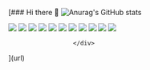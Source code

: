 [### Hi there 👋
![Anurag's GitHub stats](https://github-readme-stats.vercel.app/api?username=youdonghee&show_icons=true&theme=radical)
<!--
**youdonghee/youdonghee** is a ✨ _special_ ✨ repository because its `README.md` (this file) appears on your GitHub profile.

Here are some ideas to get you started:

- 🔭 I’m currently working on ...
- 🌱 I’m currently learning ...
- 👯 I’m looking to collaborate on ...
- 🤔 I’m looking for help with ...
- 💬 Ask me about ...
- 📫 How to reach me: ...
- 😄 Pronouns: ...
- ⚡ Fun fact: ...
-->


<div class="stackBox">
                        <img class="stackImg" src="https://img.shields.io/badge/html5-E34F26?style=for-the-badge&amp;logo=html5&amp;logoColor=white">
                        <img class="stackImg" src="https://img.shields.io/badge/css-1572B6?style=for-the-badge&amp;logo=css3&amp;logoColor=white">
                        <img class="stackImg" src="https://img.shields.io/badge/javascript-F7DF1E?style=for-the-badge&amp;logo=javascript&amp;logoColor=black">
                        <img class="stackImg" src="https://img.shields.io/badge/mysql-4479A1?style=for-the-badge&amp;logo=mysql&amp;logoColor=white">
                        <img class="stackImg" src="https://img.shields.io/badge/react-61DAFB?style=for-the-badge&amp;logo=react&amp;logoColor=black">
                        <img class="stackImg" src="https://img.shields.io/badge/node.js-339933?style=for-the-badge&amp;logo=Node.js&amp;logoColor=white">
                        <img class="stackImg" src="https://img.shields.io/badge/amazonaws-232F3E?style=for-the-badge&amp;logo=amazonaws&amp;logoColor=white">
                        <img class="stackImg" src="https://img.shields.io/badge/github-181717?style=for-the-badge&amp;logo=github&amp;logoColor=white">
                        <img class="stackImg" src="https://img.shields.io/badge/git-F05032?style=for-the-badge&amp;logo=git&amp;logoColor=white">
                        <img class="stackImg" src="https://img.shields.io/badge/socket.io-010101?style=for-the-badge&amp;logo=socket.io&amp;logoColor=white">
  <img src="https://img.shields.io/badge/express-000000?style=for-the-badge&logo=express&logoColor=white">

                      </div>
](url)
